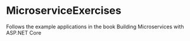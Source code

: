 # MicroserviceExercises
Follows the example applications in the book Building Microservices with ASP.NET Core
